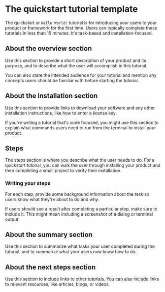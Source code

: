 # The quickstart tutorial template

The quickstart or `Hello World!` tutorial is for introducing your users to your product or framework for the first time. Users can typically complete these tutorials in less than 15 minutes. It's task-based and installation-focused.

## About the overview section

Use this section to provide a short description of your product and its purpose, and to describe what the user will accomplish in this tutorial.

You can also state the intended audience for your tutorial and mention any concepts users should be familiar with before starting the tutorial. 

## About the installation section

Use this section to provide links to download your software and any other installation instructions, like how to enter a license key.

If you're writing a tutorial that's code focused, you might use this section to explain what commands users need to run from the terminal to install your product.

## Steps

The steps section is where you describe what the user needs to do. For a quickstart tutorial, you can walk the user through installing your product and then completing a small project to verify their installation.

### Writing your steps

For each step, provide some background information about the task so users know what they're about to do and why. 

If users should see a result after completing a particular step, make sure to include it. This might mean including a screenshot of a dialog or terminal output.

## About the summary section

Use this section to summarize what tasks your user completed during the tutorial, and to summarize what your users now know how to do.

## About the next steps section

Use this section to include links to other tutorials. You can also include links to relevant resources, like articles, blogs, or videos.